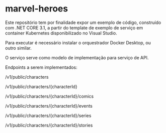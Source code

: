# marvel-heroes

Este repositório tem por finalidade expor um exemplo de código, construído com .NET CORE 3.1,
a partir do template de exemplo de serviço em container Kubernetes disponibilizado no Visual Studio.


Para executar é necessário instalar o orquestrador Docker Desktop, ou outro similar.

O serviço serve como modelo de implementação para serviço de API.

Endpoints a serem implementados:

/v1/public/characters

/v1/public/characters/{characterId}

/v1/public/characters/{characterId}/comics

/v1/public/characters/{characterId}/events

/v1/public/characters/{characterId}/series

/v1/public/characters/{characterId}/stories
